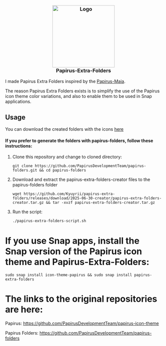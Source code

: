 <h3 align="center">
	<img src="https://github.com/user-attachments/assets/1c5b7718-6115-4782-8557-310c61660e04" width="200" alt="Logo"/><br/>
	Papirus-Extra-Folders
</h3>


I made Papirus Extra Folders inspired by the [Papirus-Maia](https://github.com/Ste74/papirus-maia-icon-theme).

The reason Papirus Extra Folders exists is to simplify the use of the Papirus icon theme color variations, and also to enable them to be used in Snap applications.

## Usage

You can download the created folders with the icons [here](https://github.com/Kyuyrii/papirus-extra-folders/releases/tag/2025-06-30-icons)

#### If you prefer to generate the folders with papirus-folders, follow these instructions:

1. Clone this repository and change to cloned directory:
    ```
    git clone https://github.com/PapirusDevelopmentTeam/papirus-folders.git && cd papirus-folders
    ```
2. Download and extract the papirus-extra-folders-creator files to the papirus-folders folder
    ```
    wget https://github.com/Kyuyrii/papirus-extra-folders/releases/download/2025-06-30-creator/papirus-extra-folders-creator.tar.gz && tar -xvzf papirus-extra-folders-creator.tar.gz
    ```
3. Run the script:
    ```
    ./papirus-extra-folders-script.sh
    ```

# If you use Snap apps, install the Snap version of the Papirus icon theme and Papirus-Extra-Folders:

```
sudo snap install icon-theme-papirus && sudo snap install papirus-extra-folders
```

# The links to the original repositories are here:

Papirus:
https://github.com/PapirusDevelopmentTeam/papirus-icon-theme

Papirus Folders:
https://github.com/PapirusDevelopmentTeam/papirus-folders
